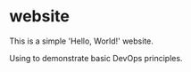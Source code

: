 # website

This is a simple 'Hello, World!' website.

Using to demonstrate basic DevOps principles.
